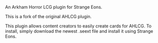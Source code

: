 An Arkham Horror LCG plugin for Strange Eons.

This is a fork of the original AHLCG plugin.

This plugin allows content creators to easily create cards for AHLCG.
To install, simply download the newest .seext file and install it using Strange Eons.
